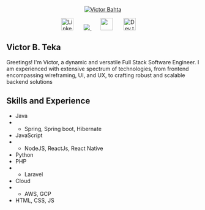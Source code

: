 <p align="center">
  <a href="https://github.com/victorbahta">
    <img src="https://i.imgur.com/cYlTFyf.png" alt="Victor Bahta" /></a>
</p>
<!-- Social icons section -->
<p align="center">
  <a href="https://www.linkedin.com/in/victorteka"><img width="32px" alt="Linkedin" title="Linkedin" src="https://i.imgur.com/PHl6kB7.png"/></a>
  &#8287;&#8287;&#8287;&#8287;&#8287;
   <a href="mailto:victor.teka56@gmail.com" target='_blank'>
        <img src="https://i.imgur.com/dC5JCRq.png"/>
    </a>
  &#8287;&#8287;&#8287;&#8287;&#8287;
  <a href="https://i.imgur.com/NhPnhNu.png" alt="Discord" title="Victor Bahta Discord"><img width="32px" src="https://i.imgur.com/EvTcwyc.png"/></a>
  &#8287;&#8287;&#8287;&#8287;&#8287;
  <a href="https://dev.to/victorbahta"><img width="32px" alt="Dev.to" title="Victor Bahta Dev.to" src="https://i.imgur.com/423wzOM.png"></a>
  &#8287;&#8287;&#8287;&#8287;&#8287;
</p>

## Victor B. Teka
Greetings! I'm Victor, a dynamic and versatile Full Stack Software Engineer. I am experienced with extensive spectrum of technologies, from frontend  encompassing wireframing, UI, and UX, to crafting robust and scalable backend solutions

## Skills and Experience
* Java
* * Spring, Spring boot, Hibernate
* JavaScript
* * NodeJS, ReactJs, React Native
* Python
* PHP
* * Laravel
* Cloud
* * AWS, GCP
* HTML, CSS, JS



<br/>
<!--
**victorbahta/victorbahta** is a ✨ _special_ ✨ repository because its `README.md` (this file) appears on your GitHub profile.

Here are some ideas to get you started:

- 🌱 I’m currently studying MSc in Computer Science
- 👯 I’m looking to collaborate on ...
- 🤔 I’m looking for help with ...
- 💬 Ask me about ...
- 📫 How to reach me: ...
- 😄 Pronouns: ...
- ⚡ Fun fact: ...
-->
